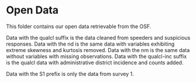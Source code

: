 # Open Data
This folder contains our open data retrievable from the OSF.

Data with the qualcl suffix is the data cleaned from speeders and suspicious responses.
Data with the nd is the same data with variables exhibiting extreme skewness and kurtosis removed.
Data with the nm is the same data without variables with missing observations.
Data with the qualcl-inc suffix is the qualcl data with administrative district incidence and counts added.

Data with the S1 prefix is only the data from survey 1.
